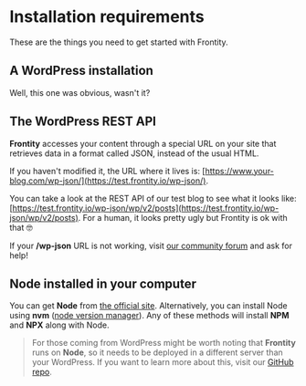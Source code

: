 # Installation requirements

These are the things you need to get started with Frontity.

## A WordPress installation

Well, this one was obvious, wasn't it?

## The WordPress REST API

**Frontity** accesses your content through a special URL on your site that retrieves data in a format called JSON, instead of the usual HTML.

If you haven't modified it, the URL where it lives is: [https://www.your-blog.com/wp-json/](https://test.frontity.io/wp-json/).

You can take a look at the REST API of our test blog to see what it looks like: [https://test.frontity.io/wp-json/wp/v2/posts](https://test.frontity.io/wp-json/wp/v2/posts). For a human, it looks pretty ugly but Frontity is ok with that 🤓

If your **/wp-json** URL is not working, visit [our community forum](https://community.frontity.org/) and ask for help!

## Node installed in your computer

You can get **Node** from [the official site](https://nodejs.org/). Alternatively, you can install Node using **nvm** \([node version manager](https://github.com/creationix/nvm)\). Any of these methods will install **NPM** and **NPX** along with Node.

> For those coming from WordPress might be worth noting that **Frontity** runs on **Node**, so it needs to be deployed in a different server than your WordPress. If you want to learn more about this, visit our [GitHub repo](https://github.com/frontity/frontity#why-a-different-nodejs-server).

